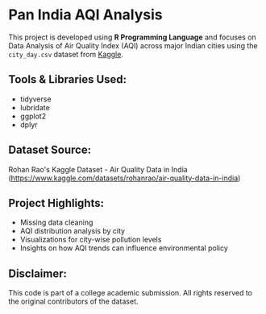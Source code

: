 # Pan India AQI Analysis

This project is developed using **R Programming Language** and focuses on Data Analysis of Air Quality Index (AQI) across major Indian cities using the `city_day.csv` dataset from [Kaggle](https://www.kaggle.com/datasets/rohanrao/air-quality-data-in-india).

## Tools & Libraries Used:
- tidyverse
- lubridate
- ggplot2
- dplyr

## Dataset Source:
Rohan Rao's Kaggle Dataset - Air Quality Data in India  
(https://www.kaggle.com/datasets/rohanrao/air-quality-data-in-india)

## Project Highlights:
- Missing data cleaning
- AQI distribution analysis by city
- Visualizations for city-wise pollution levels
- Insights on how AQI trends can influence environmental policy

## Disclaimer:
This code is part of a college academic submission. All rights reserved to the original contributors of the dataset.



